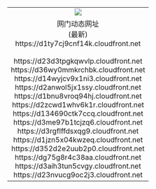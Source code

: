 ﻿<table>
  <tr></tr>
  <tr><td colspan=2 align=center><img src="https://d1ty7cj9cnf14k.cloudfront.net/Up/oGate.jpg" /></td></tr>
  <tr><td colspan=2 align=center>网门动态网址<br/>(最新)
<br>https://d1ty7cj9cnf14k.cloudfront.net
<br/>
<br>https://d23d3tpgkqwvlp.cloudfront.net
<br>https://d36wy0mmkrchbk.cloudfront.net
<br>https://d14wyjcv9x1ni3.cloudfront.net
<br>https://d2anwol5jx1ssy.cloudfront.net
<br>https://d1bnu8vroq94hj.cloudfront.net
<br>https://d2zcwd1whv6k1r.cloudfront.net
<br>https://d134690ctk7ccq.cloudfront.net
<br>https://d3me97b1tcjzq6.cloudfront.net
<br>https://d3rgflffdsxqg9.cloudfront.net
<br>https://d1jzn5x04kwzeq.cloudfront.net
<br>https://d352d2e2uub2p0.cloudfront.net
<br>https://dg75g8r4c38aa.cloudfront.net
<br>https://d3aih3tun5cvgy.cloudfront.net
<br>https://d23nvucg9oc2j3.cloudfront.net
    </td>
  </tr>
</table>
